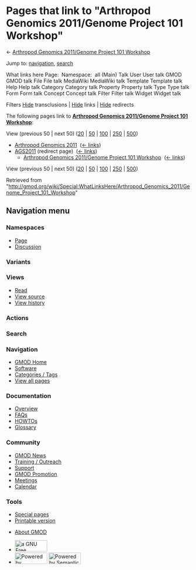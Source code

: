 <div id="mw-page-base" class="noprint">

</div>

<div id="mw-head-base" class="noprint">

</div>

<div id="content" class="mw-body" role="main">

<span id="top"></span>

<div id="mw-js-message" style="display:none;">

</div>



# <span dir="auto">Pages that link to "Arthropod Genomics 2011/Genome Project 101 Workshop"</span>

<div id="bodyContent">

<div id="contentSub">

← [Arthropod Genomics 2011/Genome Project 101
Workshop](/wiki/Arthropod_Genomics_2011/Genome_Project_101_Workshop "Arthropod Genomics 2011/Genome Project 101 Workshop")

</div>

<div id="jump-to-nav" class="mw-jump">

Jump to: [navigation](#mw-navigation), [search](#p-search)

</div>

<div id="mw-content-text">

What links here Page:  Namespace:  all (Main) Talk User User talk GMOD
GMOD talk File File talk MediaWiki MediaWiki talk Template Template talk
Help Help talk Category Category talk Property Property talk Type Type
talk Form Form talk Concept Concept talk Filter Filter talk Widget
Widget talk

Filters
[Hide](/mediawiki/index.php?title=Special:WhatLinksHere/Arthropod_Genomics_2011/Genome_Project_101_Workshop&hidetrans=1 "Special:WhatLinksHere/Arthropod Genomics 2011/Genome Project 101 Workshop")
transclusions \|
[Hide](/mediawiki/index.php?title=Special:WhatLinksHere/Arthropod_Genomics_2011/Genome_Project_101_Workshop&hidelinks=1 "Special:WhatLinksHere/Arthropod Genomics 2011/Genome Project 101 Workshop")
links \|
[Hide](/mediawiki/index.php?title=Special:WhatLinksHere/Arthropod_Genomics_2011/Genome_Project_101_Workshop&hideredirs=1 "Special:WhatLinksHere/Arthropod Genomics 2011/Genome Project 101 Workshop")
redirects

The following pages link to **[Arthropod Genomics 2011/Genome Project
101
Workshop](/wiki/Arthropod_Genomics_2011/Genome_Project_101_Workshop "Arthropod Genomics 2011/Genome Project 101 Workshop")**:

View (previous 50 \| next 50)
([20](/mediawiki/index.php?title=Special:WhatLinksHere/Arthropod_Genomics_2011/Genome_Project_101_Workshop&limit=20 "Special:WhatLinksHere/Arthropod Genomics 2011/Genome Project 101 Workshop")
\|
[50](/mediawiki/index.php?title=Special:WhatLinksHere/Arthropod_Genomics_2011/Genome_Project_101_Workshop&limit=50 "Special:WhatLinksHere/Arthropod Genomics 2011/Genome Project 101 Workshop")
\|
[100](/mediawiki/index.php?title=Special:WhatLinksHere/Arthropod_Genomics_2011/Genome_Project_101_Workshop&limit=100 "Special:WhatLinksHere/Arthropod Genomics 2011/Genome Project 101 Workshop")
\|
[250](/mediawiki/index.php?title=Special:WhatLinksHere/Arthropod_Genomics_2011/Genome_Project_101_Workshop&limit=250 "Special:WhatLinksHere/Arthropod Genomics 2011/Genome Project 101 Workshop")
\|
[500](/mediawiki/index.php?title=Special:WhatLinksHere/Arthropod_Genomics_2011/Genome_Project_101_Workshop&limit=500 "Special:WhatLinksHere/Arthropod Genomics 2011/Genome Project 101 Workshop"))

- [Arthropod Genomics
  2011](/wiki/Arthropod_Genomics_2011 "Arthropod Genomics 2011") ‎
  <span class="mw-whatlinkshere-tools">([←
  links](/mediawiki/index.php?title=Special:WhatLinksHere&target=Arthropod+Genomics+2011 "Special:WhatLinksHere"))</span>
- [AGS2011](/mediawiki/index.php?title=AGS2011&redirect=no "AGS2011")
  (redirect page) ‎ <span class="mw-whatlinkshere-tools">([←
  links](/mediawiki/index.php?title=Special:WhatLinksHere&target=AGS2011 "Special:WhatLinksHere"))</span>
  - [Arthropod Genomics 2011/Genome Project 101
    Workshop](/wiki/Arthropod_Genomics_2011/Genome_Project_101_Workshop "Arthropod Genomics 2011/Genome Project 101 Workshop")
    ‎ <span class="mw-whatlinkshere-tools">([←
    links](/mediawiki/index.php?title=Special:WhatLinksHere&target=Arthropod+Genomics+2011%2FGenome+Project+101+Workshop "Special:WhatLinksHere"))</span>

View (previous 50 \| next 50)
([20](/mediawiki/index.php?title=Special:WhatLinksHere/Arthropod_Genomics_2011/Genome_Project_101_Workshop&limit=20 "Special:WhatLinksHere/Arthropod Genomics 2011/Genome Project 101 Workshop")
\|
[50](/mediawiki/index.php?title=Special:WhatLinksHere/Arthropod_Genomics_2011/Genome_Project_101_Workshop&limit=50 "Special:WhatLinksHere/Arthropod Genomics 2011/Genome Project 101 Workshop")
\|
[100](/mediawiki/index.php?title=Special:WhatLinksHere/Arthropod_Genomics_2011/Genome_Project_101_Workshop&limit=100 "Special:WhatLinksHere/Arthropod Genomics 2011/Genome Project 101 Workshop")
\|
[250](/mediawiki/index.php?title=Special:WhatLinksHere/Arthropod_Genomics_2011/Genome_Project_101_Workshop&limit=250 "Special:WhatLinksHere/Arthropod Genomics 2011/Genome Project 101 Workshop")
\|
[500](/mediawiki/index.php?title=Special:WhatLinksHere/Arthropod_Genomics_2011/Genome_Project_101_Workshop&limit=500 "Special:WhatLinksHere/Arthropod Genomics 2011/Genome Project 101 Workshop"))

</div>

<div class="printfooter">

Retrieved from
"<http://gmod.org/wiki/Special:WhatLinksHere/Arthropod_Genomics_2011/Genome_Project_101_Workshop>"

</div>

<div id="catlinks" class="catlinks catlinks-allhidden">

</div>

<div class="visualClear">

</div>

</div>

</div>

<div id="mw-navigation">

## Navigation menu

<div id="mw-head">



<div id="left-navigation">

<div id="p-namespaces" class="vectorTabs" role="navigation"
aria-labelledby="p-namespaces-label">

### Namespaces

- <span id="ca-nstab-main"><a href="/wiki/Arthropod_Genomics_2011/Genome_Project_101_Workshop"
  accesskey="c" title="View the content page [c]">Page</a></span>
- <span id="ca-talk"><a
  href="/mediawiki/index.php?title=Talk:Arthropod_Genomics_2011/Genome_Project_101_Workshop&amp;action=edit&amp;redlink=1"
  accesskey="t"
  title="Discussion about the content page [t]">Discussion</a></span>

</div>

<div id="p-variants" class="vectorMenu emptyPortlet" role="navigation"
aria-labelledby="p-variants-label">

### 

### Variants[](#)

<div class="menu">

</div>

</div>

</div>

<div id="right-navigation">

<div id="p-views" class="vectorTabs" role="navigation"
aria-labelledby="p-views-label">

### Views

- <span id="ca-view">[Read](/wiki/Arthropod_Genomics_2011/Genome_Project_101_Workshop)</span>
- <span id="ca-viewsource"><a
  href="/mediawiki/index.php?title=Arthropod_Genomics_2011/Genome_Project_101_Workshop&amp;action=edit"
  accesskey="e" title="This page is protected.
  You can view its source [e]">View source</a></span>
- <span id="ca-history"><a
  href="/mediawiki/index.php?title=Arthropod_Genomics_2011/Genome_Project_101_Workshop&amp;action=history"
  accesskey="h" title="Past revisions of this page [h]">View history</a></span>

</div>

<div id="p-cactions" class="vectorMenu emptyPortlet" role="navigation"
aria-labelledby="p-cactions-label">

### Actions[](#)

<div class="menu">

</div>

</div>

<div id="p-search" role="search">

### Search

<div id="simpleSearch">

</div>

</div>

</div>

</div>

<div id="mw-panel">

<div id="p-logo" role="banner">

<a href="/wiki/Main_Page"
style="background-image: url(http://gmod.org/images/GMOD-cogs.png);"
title="Visit the main page"></a>

</div>

<div id="p-Navigation" class="portal" role="navigation"
aria-labelledby="p-Navigation-label">

### Navigation

<div class="body">

- <span id="n-GMOD-Home">[GMOD Home](/wiki/Main_Page)</span>
- <span id="n-Software">[Software](/wiki/GMOD_Components)</span>
- <span id="n-Categories-.2F-Tags">[Categories /
  Tags](/wiki/Categories)</span>
- <span id="n-View-all-pages">[View all
  pages](/wiki/Special:AllPages)</span>

</div>

</div>

<div id="p-Documentation" class="portal" role="navigation"
aria-labelledby="p-Documentation-label">

### Documentation

<div class="body">

- <span id="n-Overview">[Overview](/wiki/Overview)</span>
- <span id="n-FAQs">[FAQs](/wiki/Category:FAQ)</span>
- <span id="n-HOWTOs">[HOWTOs](/wiki/Category:HOWTO)</span>
- <span id="n-Glossary">[Glossary](/wiki/Glossary)</span>

</div>

</div>

<div id="p-Community" class="portal" role="navigation"
aria-labelledby="p-Community-label">

### Community

<div class="body">

- <span id="n-GMOD-News">[GMOD News](/wiki/GMOD_News)</span>
- <span id="n-Training-.2F-Outreach">[Training /
  Outreach](/wiki/Training_and_Outreach)</span>
- <span id="n-Support">[Support](/wiki/Support)</span>
- <span id="n-GMOD-Promotion">[GMOD
  Promotion](/wiki/GMOD_Promotion)</span>
- <span id="n-Meetings">[Meetings](/wiki/Meetings)</span>
- <span id="n-Calendar">[Calendar](/wiki/Calendar)</span>

</div>

</div>

<div id="p-tb" class="portal" role="navigation"
aria-labelledby="p-tb-label">

### Tools

<div class="body">

- <span id="t-specialpages"><a href="/wiki/Special:SpecialPages" accesskey="q"
  title="A list of all special pages [q]">Special pages</a></span>
- <span id="t-print"><a
  href="/mediawiki/index.php?title=Special:WhatLinksHere/Arthropod_Genomics_2011/Genome_Project_101_Workshop&amp;printable=yes"
  rel="alternate" accesskey="p"
  title="Printable version of this page [p]">Printable version</a></span>

</div>

</div>

</div>

</div>

<div id="footer" role="contentinfo">

- <span id="footer-places-about">[About
  GMOD](/wiki/GMOD:About "GMOD:About")</span>

<!-- -->

- <span id="footer-copyrightico">[<img src="http://www.gnu.org/graphics/gfdl-logo-small.png" width="88"
  height="31" alt="a GNU Free Documentation License" />](http://www.gnu.org/licenses/fdl-1.3.html)</span>
- <span id="footer-poweredbyico">[<img src="/mediawiki/skins/common/images/poweredby_mediawiki_88x31.png"
  width="88" height="31" alt="Powered by MediaWiki" />](//www.mediawiki.org/)
  [<img
  src="/mediawiki/extensions/SemanticMediaWiki/includes/../resources/images/smw_button.png"
  width="88" height="31" alt="Powered by Semantic MediaWiki" />](https://www.semantic-mediawiki.org/wiki/Semantic_MediaWiki)</span>

<div style="clear:both">

</div>

</div>
